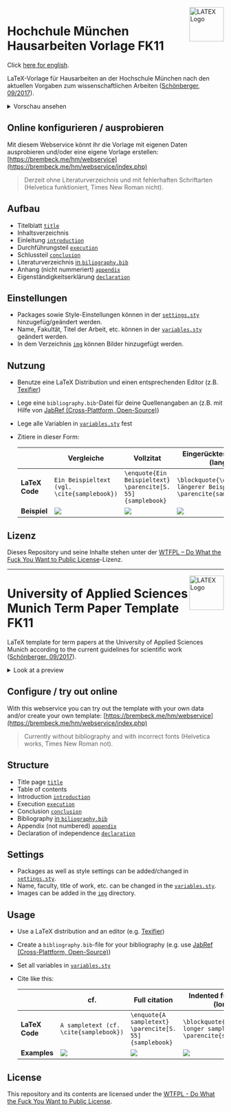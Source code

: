 <img src="https://user-images.githubusercontent.com/4144601/192153979-576def8f-cf69-497b-834c-2c7528971e73.png" alt="LATEX Logo" width="80" align="right">

# Hochchule München Hausarbeiten Vorlage FK11
Click [here for english](#university-of-applied-sciences-munich-term-paper-template-fk11).

LaTeX-Vorlage für Hausarbeiten an der Hochschule München nach den aktuellen Vorgaben zum wissenschaftlichen Arbeiten ([Schönberger, 09/2017](https://w3-mediapool.hm.edu/mediapool/media/fk11/fk11_lokal/neu_struktur/9b/Standards_Wiss_Arbeiten_2017_Schoenberger.pdf)).

<details>
 <summary>Vorschau ansehen</summary>
 
 ![Hausarbeit](https://user-images.githubusercontent.com/4144601/198033243-43b2b510-1ef5-4454-8b36-279dc07e92ba.png)
</details>
 
## Online konfigurieren / ausprobieren
Mit diesem Webservice könnt ihr die Vorlage mit eigenen Daten ausprobieren und/oder eine eigene Vorlage erstellen: [https://brembeck.me/hm/webservice](https://brembeck.me/hm/webservice/index.php)

> Derzeit ohne Literaturverzeichnis und mit fehlerhaften Schriftarten (Helvetica funktioniert, Times New Roman nicht).

## Aufbau 

* Titelblatt [`title`](pages/title.tex)
* Inhaltsverzeichnis
* Einleitung [`introduction`](pages/introduction.tex)
* Durchführungsteil [`execution`](pages/execution.tex)
* Schlussteil [`conclusion`](pages/conclusion.tex)
* Literaturverzeichnis [in `biliography.bib`](biliography.bib)
* Anhang (nicht nummeriert) [`appendix`](pages/appendix.tex)
* Eigenständigkeitserklärung [`declaration`](pages/declaration.tex)

## Einstellungen

* Packages sowie Style-Einstellungen können in der [`settings.sty`](settings.sty) hinzugefüg/geändert werden.
* Name, Fakultät, Titel der Arbeit, etc. können in der [`variables.sty`](variables.sty) geändert werden.
* In dem Verzeichnis [`img`](img) können Bilder hinzugefügt werden. 

## Nutzung

* Benutze eine LaTeX Distribution und einen entsprechenden Editor (z.B. [Texifier](https://www.texifier.com))
* Lege eine `bibliography.bib`-Datei für deine Quellenangaben an (z.B. mit Hilfe von [JabRef (Cross-Plattform, Open-Source)](https://www.jabref.org))
* Lege alle Variablen in [`variables.sty`](variables.sty) fest
* Zitiere in dieser Form:

  |            | Vergleiche                                                                                                       | Vollzitat                                                                                                        | Eingerücktes Vollzitat (lang)                                                                                    |
  |------------|------------------------------------------------------------------------------------------------------------------|------------------------------------------------------------------------------------------------------------------|------------------------------------------------------------------------------------------------------------------|
  | **LaTeX Code** | ````Ein Beispieltext (vgl. \cite{samplebook})````                                                                | ````\enquote{Ein Beispieltext} \parencite[S. 55]{samplebook}````                                                 | ````\blockquote{\enquote{Ein längerer Beispieltext} \parencite{samplebook}}````                               |
  | **Beispiel**   | <img src="https://user-images.githubusercontent.com/4144601/192776150-47a8b1b1-2589-4b7f-aa73-24e3d169520e.png"> | <img src="https://user-images.githubusercontent.com/4144601/192776369-51057e19-62d0-4b22-b423-08fa08858604.png"> | <img src="https://user-images.githubusercontent.com/4144601/192776440-80d72dbc-ffe5-4999-a503-615deea39505.png"> |


## Lizenz
Dieses Repository und seine Inhalte stehen unter der [WTFPL – Do What the Fuck You Want to Public License](LICENSE)-Lizenz.

--- 
<img src="https://user-images.githubusercontent.com/4144601/192153979-576def8f-cf69-497b-834c-2c7528971e73.png" alt="LATEX Logo" width="80" align="right">

# University of Applied Sciences Munich Term Paper Template FK11

LaTeX template for term papers at the University of Applied Sciences Munich according to the current guidelines for scientific work ([Schönberger, 09/2017](https://w3-mediapool.hm.edu/mediapool/media/fk11/fk11_lokal/neu_struktur/9b/Standards_Wiss_Arbeiten_2017_Schoenberger.pdf)).

<details>
 <summary>Look at a preview</summary>
 
 ![Hausarbeit](https://user-images.githubusercontent.com/4144601/198033243-43b2b510-1ef5-4454-8b36-279dc07e92ba.png)
</details>
 
## Configure / try out online
With this webservice you can try out the template with your own data and/or create your own template: [https://brembeck.me/hm/webservice](https://brembeck.me/hm/webservice/index.php)

> Currently without bibliography and with incorrect fonts (Helvetica works, Times New Roman not).

## Structure 

* Title page [`title`](pages/title.tex)
* Table of contents
* Introduction [`introduction`](pages/introduction.tex)
* Execution [`execution`](pages/execution.tex)
* Conclusion [`conclusion`](pages/conclusion.tex)
* Bibliography [in `biliography.bib`](biliography.bib)
* Appendix (not numbered) [`appendix`](pages/appendix.tex)
* Declaration of independence [`declaration`](pages/declaration.tex)

## Settings

* Packages as well as style settings can be added/changed in [`settings.sty`](settings.sty).
* Name, faculty, title of work, etc. can be changed in the [`variables.sty`](variables.sty).
* Images can be added in the [`img`](img) directory. 

## Usage

* Use a LaTeX distribution and an editor (e.g. [Texifier](https://www.texifier.com))
* Create a `bibliography.bib`-file for your bibliography (e.g. use [JabRef (Cross-Plattform, Open-Source)](https://www.jabref.org))
* Set all variables in [`variables.sty`](variables.sty)
* Cite like this:

  |            | cf.                                                                                                       | Full citation                                                                                                        | Indented full citation (long)                                                                                   |
  |------------|------------------------------------------------------------------------------------------------------------------|------------------------------------------------------------------------------------------------------------------|------------------------------------------------------------------------------------------------------------------|
  | **LaTeX Code** | ````A sampletext (cf. \cite{samplebook})````                                                                | ````\enquote{A sampletext} \parencite[S. 55]{samplebook}````                                                 | ````\blockquote{\enquote{A longer sampletext} \parencite{samplebook}}````                               |
  | **Examples**   | <img src="https://user-images.githubusercontent.com/4144601/192776150-47a8b1b1-2589-4b7f-aa73-24e3d169520e.png"> | <img src="https://user-images.githubusercontent.com/4144601/192776369-51057e19-62d0-4b22-b423-08fa08858604.png"> | <img src="https://user-images.githubusercontent.com/4144601/192776440-80d72dbc-ffe5-4999-a503-615deea39505.png"> |

## License
This repository and its contents are licensed under the [WTFPL - Do What the Fuck You Want to Public License](LICENSE).

